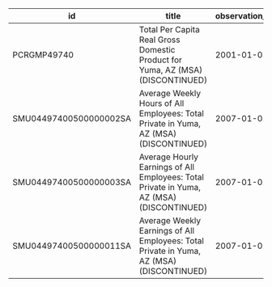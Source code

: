 | id                     | title                                                                                    | observation_start   | observation_end   |
|------------------------|------------------------------------------------------------------------------------------|---------------------|-------------------|
| PCRGMP49740            | Total Per Capita Real Gross Domestic Product for Yuma, AZ (MSA) (DISCONTINUED)           | 2001-01-01          | 2017-01-01        |
| SMU04497400500000002SA | Average Weekly Hours of All Employees: Total Private in Yuma, AZ (MSA) (DISCONTINUED)    | 2007-01-01          | 2022-03-01        |
| SMU04497400500000003SA | Average Hourly Earnings of All Employees: Total Private in Yuma, AZ (MSA) (DISCONTINUED) | 2007-01-01          | 2022-03-01        |
| SMU04497400500000011SA | Average Weekly Earnings of All Employees: Total Private in Yuma, AZ (MSA) (DISCONTINUED) | 2007-01-01          | 2022-03-01        |